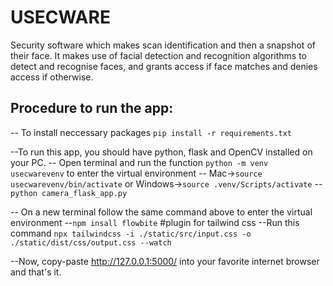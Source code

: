 # USECWARE
Security software which makes scan identification and then a snapshot of their face. It makes use of facial detection and recognition algorithms to detect and recognise faces, and grants access if face matches and denies access if otherwise.
## Procedure to run the app:
-- To install neccessary packages `pip install -r requirements.txt`

--To run this app, you should have python, flask and OpenCV installed on your PC. 
-- Open terminal and run the function `python -m venv usecwarevenv` to enter the virtual environment
-- Mac->`source usecwarevenv/bin/activate`  or Windows->`source .venv/Scripts/activate`
-- `python camera_flask_app.py`

-- On a new terminal follow the same command above to enter the virtual environment
--`npm insall flowbite` #plugin for tailwind css
--Run this command `npx tailwindcss -i ./static/src/input.css -o ./static/dist/css/output.css --watch`


--Now, copy-paste http://127.0.0.1:5000/ into your favorite internet browser and that's it.





